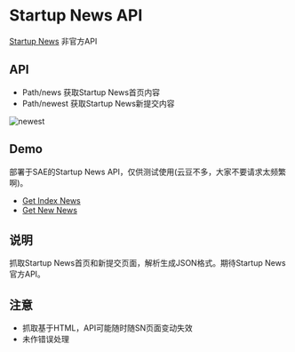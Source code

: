 Startup News API
==============

[Startup News](http:news.dbanotes.net) 非官方API

## API
- Path/news 获取Startup News首页内容
- Path/newest 获取Startup News新提交内容

![newest](https://raw.github.com/xhinking/StartupNewsAPI/master/screenshot/json.png)

## Demo
部署于SAE的Startup News API，仅供测试使用(云豆不多，大家不要请求太频繁啊)。
- [Get Index News](http://7h2oappengine.sinaapp.com/snapi/news.php)
- [Get New News](http://7h2oappengine.sinaapp.com/snapi/newest.php)

## 说明
抓取Startup News首页和新提交页面，解析生成JSON格式。期待Startup News官方API。

## 注意
- 抓取基于HTML，API可能随时随SN页面变动失效
- 未作错误处理